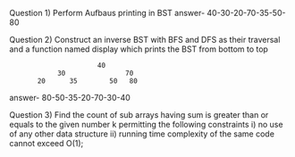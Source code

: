 Question 1)   Perform Aufbaus printing in BST 
                    answer-   40-30-20-70-35-50-80

Question 2)  Construct an inverse BST with BFS and DFS as their traversal and a function named display which prints the BST from bottom to top 

                          40
                30               70
           20      35        50   80

 answer-      80-50-35-20-70-30-40


Question 3) Find the count of sub arrays having sum is greater than or equals to the given number k permitting the following constraints
                           i) no use of any other data structure
                           ii) running time complexity of the same code cannot exceed O(1);
